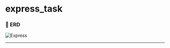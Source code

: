 # express_task

### **📌 ERD**
![Express](https://github.com/nashs789/express_task/assets/59809278/1dd66616-8791-4d66-b9c3-f940721cc673)

-----------------------------------
